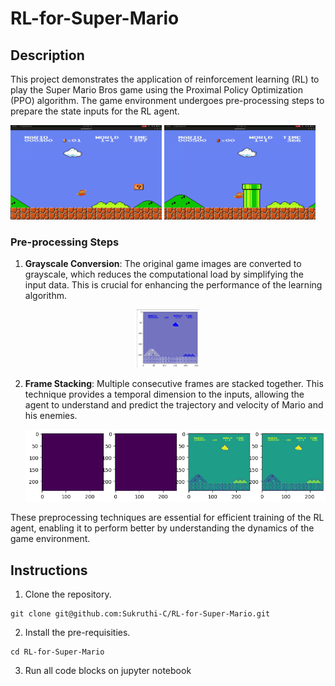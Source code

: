 
# RL-for-Super-Mario
## Description
This project demonstrates the application of reinforcement learning (RL) to play the Super Mario Bros game using the Proximal Policy Optimization (PPO) algorithm. The game environment undergoes pre-processing steps to prepare the state inputs for the RL agent. 

<p float="left">
  <img src="videos/mario1.gif" alt="Alt text for GIF 1" width="48%"/>
  <img src="videos/mario2.gif" alt="Alt text for GIF 2" width="48%"/>
</p>


### Pre-processing Steps
1. **Grayscale Conversion**: The original game images are converted to grayscale, which reduces the computational load by simplifying the input data. This is crucial for enhancing the performance of the learning algorithm.
   
 <p align="center">
  <img src="videos/grayscale.png" alt="Grayscale Example" width="20%"/>
</p>


2. **Frame Stacking**: Multiple consecutive frames are stacked together. This technique provides a temporal dimension to the inputs, allowing the agent to understand and predict the trajectory and velocity of Mario and his enemies.

   ![Frame Stacking Example](videos/stacking.png)

These preprocessing techniques are essential for efficient training of the RL agent, enabling it to perform better by understanding the dynamics of the game environment.

## Instructions
1. Clone the repository. 

```
git clone git@github.com:Sukruthi-C/RL-for-Super-Mario.git
```
2. Install the pre-requisities.
```
cd RL-for-Super-Mario
```
3. Run all code blocks on jupyter notebook

